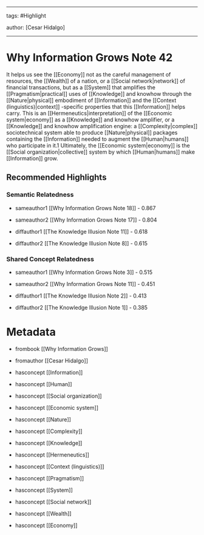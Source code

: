 




---

tags: #Highlight

author: [Cesar Hidalgo]

---
# Why Information Grows Note 42




It helps us see the  [[Economy]]  not as the careful management of resources, the  [[Wealth]]  of a nation, or a  [[Social network|network]]  of financial transactions, but as a  [[System]]  that amplifies the  [[Pragmatism|practical]]  uses of  [[Knowledge]]  and knowhow through the  [[Nature|physical]]  embodiment of  [[Information]]  and the  [[Context (linguistics)|context]] -specific properties that this  [[Information]]  helps carry. This is an  [[Hermeneutics|interpretation]]  of the  [[Economic system|economy]]  as a  [[Knowledge]]  and knowhow amplifier, or a  [[Knowledge]]  and knowhow amplification engine: a  [[Complexity|complex]]  sociotechnical system able to produce  [[Nature|physical]]  packages containing the  [[Information]]  needed to augment the  [[Human|humans]]  who participate in it.1 Ultimately, the  [[Economic system|economy]]  is the  [[Social organization|collective]]  system by which  [[Human|humans]]  make  [[Information]]  grow.


## Recommended Highlights

### Semantic Relatedness


- sameauthor1 [[Why Information Grows Note 18]] - 0.867

- sameauthor2 [[Why Information Grows Note 17]] - 0.804

- diffauthor1 [[The Knowledge Illusion Note 11]] - 0.618

- diffauthor2 [[The Knowledge Illusion Note 8]] - 0.615
### Shared Concept Relatedness


- sameauthor1 [[Why Information Grows Note 3]] - 0.515

- sameauthor2 [[Why Information Grows Note 11]] - 0.451

- diffauthor1 [[The Knowledge Illusion Note 2]] - 0.413

- diffauthor2 [[The Knowledge Illusion Note 1]] - 0.385
# Metadata


- frombook [[Why Information Grows]]

- fromauthor [[Cesar Hidalgo]]

- hasconcept [[Information]]

- hasconcept [[Human]]

- hasconcept [[Social organization]]

- hasconcept [[Economic system]]

- hasconcept [[Nature]]

- hasconcept [[Complexity]]

- hasconcept [[Knowledge]]

- hasconcept [[Hermeneutics]]

- hasconcept [[Context (linguistics)]]

- hasconcept [[Pragmatism]]

- hasconcept [[System]]

- hasconcept [[Social network]]

- hasconcept [[Wealth]]

- hasconcept [[Economy]]